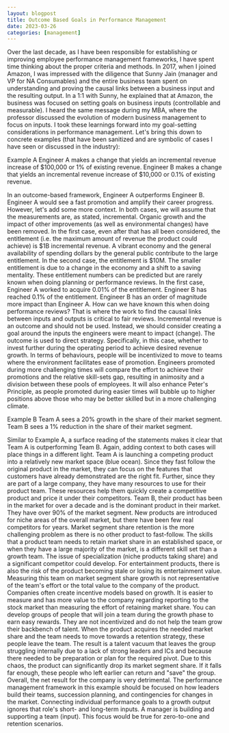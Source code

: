 ```yaml
---
layout: blogpost
title: Outcome Based Goals in Performance Management
date: 2023-03-26
categories: [management]
---
```

Over the last decade, as I have been responsible for establishing or improving employee performance management frameworks, I have spent time thinking about the proper criteria and methods. In 2017, when I joined Amazon, I was impressed with the diligence that Sunny Jain (manager and VP for NA Consumables) and the entire business team spent on understanding and proving the causal links between a business input and the resulting output. In a 1:1 with Sunny, he explained that at Amazon, the business was focused on setting goals on business inputs (controllable and measurable). I heard the same message during my MBA, where the professor discussed the evolution of modern business management to focus on inputs. I took these learnings forward into my goal-setting considerations in performance management.
Let's bring this down to concrete examples (that have been sanitized and are symbolic of cases I have seen or discussed in the industry):

Example A
Engineer A makes a change that yields an incremental revenue increase of $100,000 or 1% of existing revenue.
Engineer B makes a change that yields an incremental revenue increase of $10,000 or 0.1% of existing revenue.

In an outcome-based framework, Engineer A outperforms Engineer B. Engineer A would see a fast promotion and amplify their career progress. However, let's add some more context. In both cases, we will assume that the measurements are, as stated, incremental. Organic growth and the impact of other improvements (as well as environmental changes) have been removed. In the first case, even after that has all been considered, the entitlement (i.e. the maximum amount of revenue the product could achieve) is $1B incremental revenue. A vibrant economy and the general availability of spending dollars by the general public contribute to the large entitlement. In the second case, the entitlement is $10M. The smaller entitlement is due to a change in the economy and a shift to a saving mentality. These entitlement numbers can be predicted but are rarely known when doing planning or performance reviews.
In the first case, Engineer A worked to acquire 0.01% of the entitlement. Engineer B has reached 0.1% of the entitlement. Engineer B has an order of magnitude more impact than Engineer A. How can we have known this when doing performance reviews? That is where the work to find the causal links between inputs and outputs is critical to fair reviews. Incremental revenue is an outcome and should not be used. Instead, we should consider creating a goal around the inputs the engineers were meant to impact (change). The outcome is used to direct strategy. Specifically, in this case, whether to invest further during the operating period to achieve desired revenue growth.
In terms of behaviours, people will be incentivized to move to teams where the environment facilitates ease of promotion. Engineers promoted during more challenging times will compare the effort to achieve their promotions and the relative skill-sets gap, resulting in animosity and a division between these pools of employees. It will also enhance Peter's Principle, as people promoted during easier times will bubble up to higher positions above those who may be better skilled but in a more challenging climate.


Example B
Team A sees a 20% growth in the share of their market segment.
Team B sees a 1% reduction in the share of their market segment.

Similar to Example A, a surface reading of the statements makes it clear that Team A is outperforming Team B. Again, adding context to both cases will place things in a different light.
Team A is launching a competing product into a relatively new market space (blue ocean). Since they fast follow the original product in the market, they can focus on the features that customers have already demonstrated are the right fit. Further, since they are part of a large company, they have many resources to use for their product team. These resources help them quickly create a competitive product and price it under their competitors.
Team B, their product has been in the market for over a decade and is the dominant product in their market. They have over 90% of the market segment. New products are introduced for niche areas of the overall market, but there have been few real competitors for years. Market segment share retention is the more challenging problem as there is no other product to fast-follow. The skills that a product team needs to retain market share in an established space, or when they have a large majority of the market, is a different skill set than a growth team. The issue of specialization (niche products taking share) and a significant competitor could develop. For entertainment products, there is also the risk of the product becoming stale or losing its entertainment value. Measuring this team on market segment share growth is not representative of the team's effort or the total value to the company of the product.
Companies often create incentive models based on growth. It is easier to measure and has more value to the company regarding reporting to the stock market than measuring the effort of retaining market share. You can develop groups of people that will join a team during the growth phase to earn easy rewards. They are not incentivized and do not help the team grow their backbench of talent. When the product acquires the needed market share and the team needs to move towards a retention strategy, these people leave the team. The result is a talent vacuum that leaves the group struggling internally due to a lack of strong leaders and ICs and because there needed to be preparation or plan for the required pivot. Due to this chaos, the product can significantly drop its market segment share. If it falls far enough, these people who left earlier can return and "save" the group. Overall, the net result for the company is very detrimental.
The performance management framework in this example should be focused on how leaders build their teams, succession planning, and contingencies for changes in the market. Connecting individual performance goals to a growth output ignores that role's short- and long-term inputs. A manager is building and supporting a team (input). This focus would be true for zero-to-one and retention scenarios.
